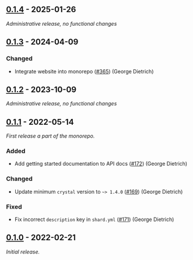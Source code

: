 ## [0.1.4] - 2025-01-26

_Administrative release, no functional changes_

[0.1.4]: https://github.com/athena-framework/image-size/releases/tag/v0.1.4

## [0.1.3] - 2024-04-09

### Changed

- Integrate website into monorepo ([#365]) (George Dietrich)

[0.1.3]: https://github.com/athena-framework/image-size/releases/tag/v0.1.3
[#365]: https://github.com/athena-framework/athena/pull/365

## [0.1.2] - 2023-10-09

_Administrative release, no functional changes_

[0.1.2]: https://github.com/athena-framework/image-size/releases/tag/v0.1.2

## [0.1.1] - 2022-05-14

_First release a part of the monorepo._

### Added

- Add getting started documentation to API docs ([#172]) (George Dietrich)

### Changed

- Update minimum `crystal` version to `~> 1.4.0` ([#169]) (George Dietrich)

### Fixed

- Fix incorrect `description` key in `shard.yml` ([#171]) (George Dietrich)

[0.1.1]: https://github.com/athena-framework/image-size/releases/tag/v0.1.1
[#169]: https://github.com/athena-framework/athena/pull/169
[#171]: https://github.com/athena-framework/athena/pull/171
[#172]: https://github.com/athena-framework/athena/pull/172

## [0.1.0] - 2022-02-21

_Initial release._

[0.1.0]: https://github.com/athena-framework/image-size/releases/tag/v0.1.0
